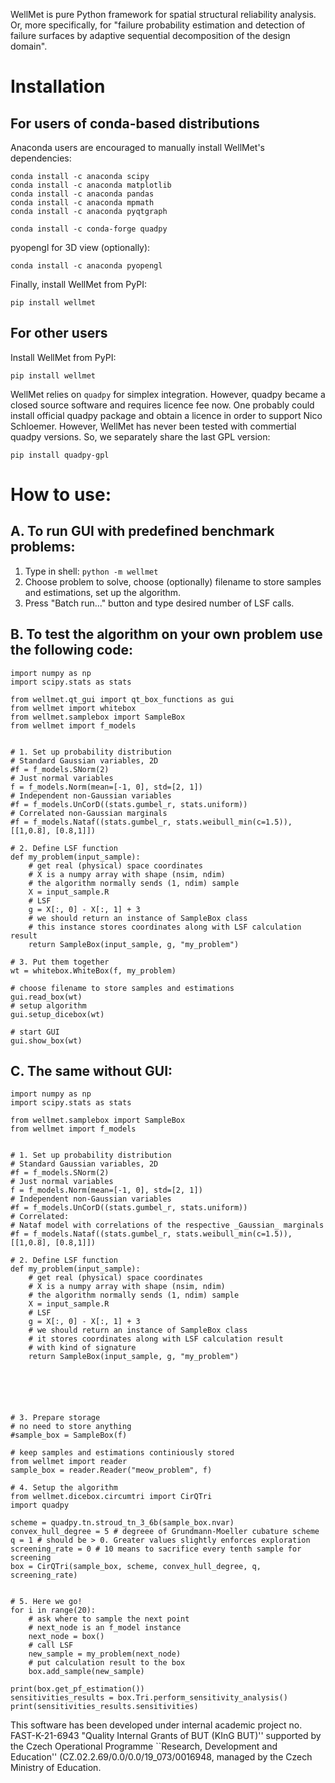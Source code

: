 WellMet is pure Python framework for spatial structural reliability analysis. Or, more specifically, for "failure probability estimation and detection of failure surfaces by adaptive sequential decomposition of the design domain".

# Installation
## For users of conda-based distributions
Anaconda users are encouraged to manually install WellMet's dependencies:
```
conda install -c anaconda scipy
conda install -c anaconda matplotlib
conda install -c anaconda pandas
conda install -c anaconda mpmath
conda install -c anaconda pyqtgraph

conda install -c conda-forge quadpy
```
pyopengl for 3D view (optionally):
```
conda install -c anaconda pyopengl
```

Finally, install WellMet from PyPI:
```
pip install wellmet
```

## For other users
Install WellMet from PyPI:
```
pip install wellmet
```

WellMet relies on ```quadpy``` for simplex integration. However, quadpy became a closed source software and requires licence fee now.
One probably could install official quadpy package and obtain a licence in order to support Nico Schloemer.
However, WellMet has never been tested with commertial quadpy versions.
So, we separately share the last GPL version:
```
pip install quadpy-gpl
```


# How to use:
## A. To run GUI with predefined benchmark problems:
1. Type in shell: ```python -m wellmet```
2. Choose problem to solve, choose (optionally) filename to store samples and estimations, set up the algorithm.
3. Press "Batch run..." button and type desired number of LSF calls.

## B. To test the algorithm on your own problem use the following code:
```
import numpy as np
import scipy.stats as stats

from wellmet.qt_gui import qt_box_functions as gui
from wellmet import whitebox
from wellmet.samplebox import SampleBox
from wellmet import f_models


# 1. Set up probability distribution
# Standard Gaussian variables, 2D
#f = f_models.SNorm(2)
# Just normal variables
f = f_models.Norm(mean=[-1, 0], std=[2, 1])
# Independent non-Gaussian variables
#f = f_models.UnCorD((stats.gumbel_r, stats.uniform))
# Correlated non-Gaussian marginals
#f = f_models.Nataf((stats.gumbel_r, stats.weibull_min(c=1.5)), [[1,0.8], [0.8,1]])

# 2. Define LSF function
def my_problem(input_sample):
    # get real (physical) space coordinates
    # X is a numpy array with shape (nsim, ndim)
    # the algorithm normally sends (1, ndim) sample
    X = input_sample.R
    # LSF
    g = X[:, 0] - X[:, 1] + 3
    # we should return an instance of SampleBox class
    # this instance stores coordinates along with LSF calculation result
    return SampleBox(input_sample, g, "my_problem")

# 3. Put them together
wt = whitebox.WhiteBox(f, my_problem)

# choose filename to store samples and estimations
gui.read_box(wt)
# setup algorithm
gui.setup_dicebox(wt)

# start GUI
gui.show_box(wt)
```

## C. The same without GUI:
```
import numpy as np
import scipy.stats as stats

from wellmet.samplebox import SampleBox
from wellmet import f_models


# 1. Set up probability distribution
# Standard Gaussian variables, 2D
#f = f_models.SNorm(2)
# Just normal variables
f = f_models.Norm(mean=[-1, 0], std=[2, 1])
# Independent non-Gaussian variables
#f = f_models.UnCorD((stats.gumbel_r, stats.uniform))
# Correlated:
# Nataf model with correlations of the respective _Gaussian_ marginals
#f = f_models.Nataf((stats.gumbel_r, stats.weibull_min(c=1.5)), [[1,0.8], [0.8,1]])

# 2. Define LSF function
def my_problem(input_sample):
    # get real (physical) space coordinates
    # X is a numpy array with shape (nsim, ndim)
    # the algorithm normally sends (1, ndim) sample
    X = input_sample.R
    # LSF
    g = X[:, 0] - X[:, 1] + 3
    # we should return an instance of SampleBox class
    # it stores coordinates along with LSF calculation result
    # with kind of signature
    return SampleBox(input_sample, g, "my_problem")






# 3. Prepare storage
# no need to store anything
#sample_box = SampleBox(f)

# keep samples and estimations continiously stored 
from wellmet import reader
sample_box = reader.Reader("meow_problem", f)

# 4. Setup the algorithm
from wellmet.dicebox.circumtri import CirQTri
import quadpy

scheme = quadpy.tn.stroud_tn_3_6b(sample_box.nvar)
convex_hull_degree = 5 # degreee of Grundmann-Moeller cubature scheme
q = 1 # should be > 0. Greater values slightly enforces exploration
screening_rate = 0 # 10 means to sacrifice every tenth sample for screening
box = CirQTri(sample_box, scheme, convex_hull_degree, q, screening_rate)


# 5. Here we go!
for i in range(20):
    # ask where to sample the next point
    # next_node is an f_model instance
    next_node = box()
    # call LSF
    new_sample = my_problem(next_node)
    # put calculation result to the box
    box.add_sample(new_sample)
    
print(box.get_pf_estimation())
sensitivities_results = box.Tri.perform_sensitivity_analysis()
print(sensitivities_results.sensitivities)
```








This software has been developed under internal academic project no. FAST-K-21-6943  "Quality Internal Grants of BUT (KInG BUT)'' supported by  the Czech Operational Programme ``Research, Development and Education''  (CZ.02.2.69/0.0/0.0/19\_073/0016948, managed by the Czech Ministry of Education.
